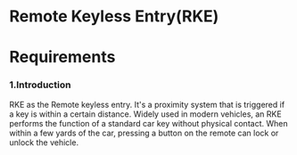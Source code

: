 # Remote Keyless Entry(RKE)
# Requirements

### 1.Introduction
  RKE as the Remote keyless entry. It's a proximity system that is triggered if a key is within a certain distance.
  Widely used in modern vehicles, an RKE performs the function of a standard car key without physical contact. When within a few yards of the car, pressing a button on the remote  can lock or unlock the vehicle.
  
